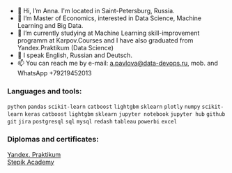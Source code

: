 - 👋 Hi, I’m Anna. I'm located in Saint-Petersburg, Russia. 
- 👀 I’m Master of Economics, interested in Data Science, Machine Learning and Big Data.
- 🌱 I’m currently studying at Machine Learning skill-improvement programm at Karpov.Courses and I have also graduated from Yandex.Praktikum (Data Science)
- 💞️ I speak English, Russian and Deutsch.
- 📫 You can reach me by e-mail: a.pavlova@data-devops.ru, mob. and WhatsApp +79219452013

### Languages and tools:

`python` `pandas` `scikit-learn` `catboost` `lightgbm` `sklearn` `plotly` `numpy` `scikit-learn` `keras` `catboost` `lightgbm` `sklearn`
`jupyter notebook` `jupyter hub` `github` `git` `jira` `postgresql` `sql` `mysql` `redash` `tableau` `powerbi` `excel` 

### Diplomas and certificates:

[Yandex. Praktikum](https://disk.yandex.ru/i/XmKw15KfHhWiUQ)<br>
[Stepik Academy](https://stepik.org/users/53844029/certificates)<br>

